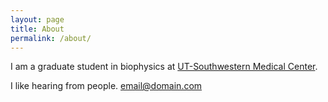 ```yaml
---
layout: page
title: About
permalink: /about/
---
```


I am a graduate student in biophysics at [UT-Southwestern Medical Center](http://www.utsouthwestern.edu/education/medical-school/departments/biophysics/).

I like hearing from people.
[email@domain.com](mailto:email@domain.com)
